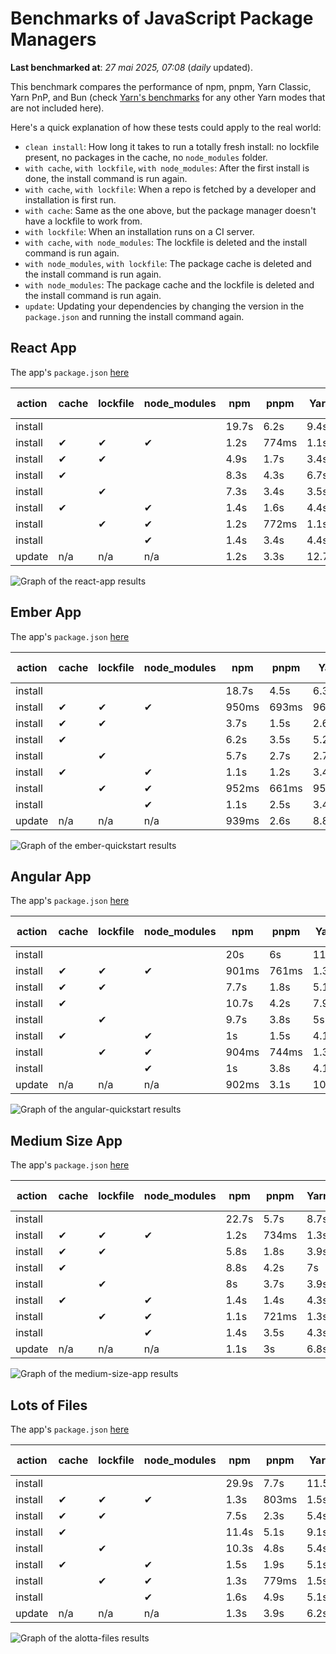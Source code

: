 # Benchmarks of JavaScript Package Managers

**Last benchmarked at**: _27 mai 2025, 07:08_ (_daily_ updated).

This benchmark compares the performance of npm, pnpm, Yarn Classic, Yarn PnP, and Bun (check [Yarn's benchmarks](https://yarnpkg.com/benchmarks) for any other Yarn modes that are not included here).

Here's a quick explanation of how these tests could apply to the real world:

- `clean install`: How long it takes to run a totally fresh install: no lockfile present, no packages in the cache, no `node_modules` folder.
- `with cache`, `with lockfile`, `with node_modules`: After the first install is done, the install command is run again.
- `with cache`, `with lockfile`: When a repo is fetched by a developer and installation is first run.
- `with cache`: Same as the one above, but the package manager doesn't have a lockfile to work from.
- `with lockfile`: When an installation runs on a CI server.
- `with cache`, `with node_modules`: The lockfile is deleted and the install command is run again.
- `with node_modules`, `with lockfile`: The package cache is deleted and the install command is run again.
- `with node_modules`: The package cache and the lockfile is deleted and the install command is run again.
- `update`: Updating your dependencies by changing the version in the `package.json` and running the install command again.

## React App

The app's `package.json` [here](./fixtures/react-app/package.json)

| action  | cache | lockfile | node_modules| npm | pnpm | Yarn | Yarn PnP | Bun |
| ---     | ---   | ---      | ---         | --- | ---  | ---  | ---      | --- |
| install |       |          |             | 19.7s | 6.2s | 9.4s | 4.4s | 1.3s |
| install | ✔     | ✔        | ✔           | 1.2s | 774ms | 1.1s | n/a | 35ms |
| install | ✔     | ✔        |             | 4.9s | 1.7s | 3.4s | 974ms | 437ms |
| install | ✔     |          |             | 8.3s | 4.3s | 6.7s | 4.1s | 417ms |
| install |       | ✔        |             | 7.3s | 3.4s | 3.5s | 969ms | 414ms |
| install | ✔     |          | ✔           | 1.4s | 1.6s | 4.4s | n/a | 34ms |
| install |       | ✔        | ✔           | 1.2s | 772ms | 1.1s | n/a | 31ms |
| install |       |          | ✔           | 1.4s | 3.4s | 4.4s | n/a | 31ms |
| update  | n/a | n/a | n/a | 1.2s | 3.3s | 12.7s | 6.3s | 35ms |

<img alt="Graph of the react-app results" src="results/img/react-app.svg" />

## Ember App

The app's `package.json` [here](./fixtures/ember-quickstart/package.json)

| action  | cache | lockfile | node_modules| npm | pnpm | Yarn | Yarn PnP | Bun |
| ---     | ---   | ---      | ---         | --- | ---  | ---  | ---      | --- |
| install |       |          |             | 18.7s | 4.5s | 6.3s | 3.6s | 1.1s |
| install | ✔     | ✔        | ✔           | 950ms | 693ms | 962ms | n/a | 27ms |
| install | ✔     | ✔        |             | 3.7s | 1.5s | 2.6s | 846ms | 329ms |
| install | ✔     |          |             | 6.2s | 3.5s | 5.2s | 3.2s | 341ms |
| install |       | ✔        |             | 5.7s | 2.7s | 2.7s | 837ms | 340ms |
| install | ✔     |          | ✔           | 1.1s | 1.2s | 3.4s | n/a | 27ms |
| install |       | ✔        | ✔           | 952ms | 661ms | 957ms | n/a | 25ms |
| install |       |          | ✔           | 1.1s | 2.5s | 3.4s | n/a | 24ms |
| update  | n/a | n/a | n/a | 939ms | 2.6s | 8.8s | 4.5s | 28ms |

<img alt="Graph of the ember-quickstart results" src="results/img/ember-quickstart.svg" />

## Angular App

The app's `package.json` [here](./fixtures/angular-quickstart/package.json)

| action  | cache | lockfile | node_modules| npm | pnpm | Yarn | Yarn PnP | Bun |
| ---     | ---   | ---      | ---         | --- | ---  | ---  | ---      | --- |
| install |       |          |             | 20s | 6s | 11.6s | 4.4s | 1.7s |
| install | ✔     | ✔        | ✔           | 901ms | 761ms | 1.3s | n/a | 29ms |
| install | ✔     | ✔        |             | 7.7s | 1.8s | 5.1s | 1.1s | 857ms |
| install | ✔     |          |             | 10.7s | 4.2s | 7.9s | 4s | 826ms |
| install |       | ✔        |             | 9.7s | 3.8s | 5s | 1.1s | 830ms |
| install | ✔     |          | ✔           | 1s | 1.5s | 4.1s | n/a | 28ms |
| install |       | ✔        | ✔           | 904ms | 744ms | 1.3s | n/a | 27ms |
| install |       |          | ✔           | 1s | 3.8s | 4.1s | n/a | 26ms |
| update  | n/a | n/a | n/a | 902ms | 3.1s | 10.4s | 4.2s | 34ms |

<img alt="Graph of the angular-quickstart results" src="results/img/angular-quickstart.svg" />

## Medium Size App

The app's `package.json` [here](./fixtures/medium-size-app/package.json)

| action  | cache | lockfile | node_modules| npm | pnpm | Yarn | Yarn PnP | Bun |
| ---     | ---   | ---      | ---         | --- | ---  | ---  | ---      | --- |
| install |       |          |             | 22.7s | 5.7s | 8.7s | 4.6s | 1.4s |
| install | ✔     | ✔        | ✔           | 1.2s | 734ms | 1.3s | n/a | 32ms |
| install | ✔     | ✔        |             | 5.8s | 1.8s | 3.9s | 1.1s | 489ms |
| install | ✔     |          |             | 8.8s | 4.2s | 7s | 4.1s | 474ms |
| install |       | ✔        |             | 8s | 3.7s | 3.9s | 1.1s | 468ms |
| install | ✔     |          | ✔           | 1.4s | 1.4s | 4.3s | n/a | 30ms |
| install |       | ✔        | ✔           | 1.1s | 721ms | 1.3s | n/a | 28ms |
| install |       |          | ✔           | 1.4s | 3.5s | 4.3s | n/a | 28ms |
| update  | n/a | n/a | n/a | 1.1s | 3s | 6.8s | 4.2s | 39ms |

<img alt="Graph of the medium-size-app results" src="results/img/medium-size-app.svg" />

## Lots of Files

The app's `package.json` [here](./fixtures/alotta-files/package.json)

| action  | cache | lockfile | node_modules| npm | pnpm | Yarn | Yarn PnP | Bun |
| ---     | ---   | ---      | ---         | --- | ---  | ---  | ---      | --- |
| install |       |          |             | 29.9s | 7.7s | 11.5s | 5.4s | 1.7s |
| install | ✔     | ✔        | ✔           | 1.3s | 803ms | 1.5s | n/a | 40ms |
| install | ✔     | ✔        |             | 7.5s | 2.3s | 5.4s | 1.3s | 706ms |
| install | ✔     |          |             | 11.4s | 5.1s | 9.1s | 4.9s | 699ms |
| install |       | ✔        |             | 10.3s | 4.8s | 5.4s | 1.3s | 695ms |
| install | ✔     |          | ✔           | 1.5s | 1.9s | 5.1s | n/a | 40ms |
| install |       | ✔        | ✔           | 1.3s | 779ms | 1.5s | n/a | 36ms |
| install |       |          | ✔           | 1.6s | 4.9s | 5.1s | n/a | 36ms |
| update  | n/a | n/a | n/a | 1.3s | 3.9s | 6.2s | 5s | 84ms |

<img alt="Graph of the alotta-files results" src="results/img/alotta-files.svg" />